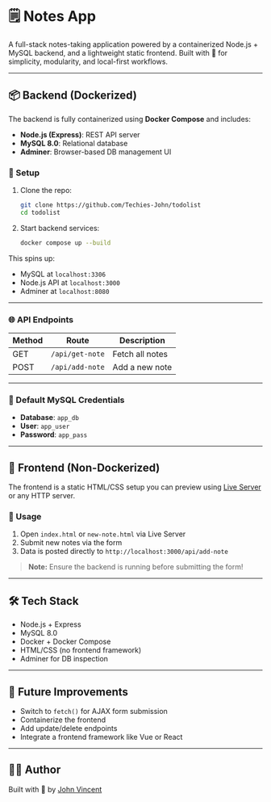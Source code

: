 # 🗒️ Notes App

A full-stack notes-taking application powered by a containerized Node.js + MySQL backend, and a lightweight static frontend. Built with 💚 for simplicity, modularity, and local-first workflows.

---

## 📦 Backend (Dockerized)

The backend is fully containerized using **Docker Compose** and includes:

- **Node.js (Express)**: REST API server
- **MySQL 8.0**: Relational database
- **Adminer**: Browser-based DB management UI

### 🔧 Setup

1. Clone the repo:

   ```bash
   git clone https://github.com/Techies-John/todolist
   cd todolist
   ```

2. Start backend services:

   ```bash
   docker compose up --build
   ```

This spins up:

- MySQL at `localhost:3306`
- Node.js API at `localhost:3000`
- Adminer at `localhost:8080`

---

### 🌐 API Endpoints

| Method | Route           | Description     |
| ------ | --------------- | --------------- |
| GET    | `/api/get-note` | Fetch all notes |
| POST   | `/api/add-note` | Add a new note  |

---

### 💾 Default MySQL Credentials

- **Database**: `app_db`
- **User**: `app_user`
- **Password**: `app_pass`

---

## 🎨 Frontend (Non-Dockerized)

The frontend is a static HTML/CSS setup you can preview using [Live Server](https://marketplace.visualstudio.com/items?itemName=ritwickdey.LiveServer) or any HTTP server.

### 🔧 Usage

1. Open `index.html` or `new-note.html` via Live Server
2. Submit new notes via the form
3. Data is posted directly to `http://localhost:3000/api/add-note`

> **Note:** Ensure the backend is running before submitting the form!

---

## 🛠️ Tech Stack

- Node.js + Express
- MySQL 8.0
- Docker + Docker Compose
- HTML/CSS (no frontend framework)
- Adminer for DB inspection

---

## 🚧 Future Improvements

- Switch to `fetch()` for AJAX form submission
- Containerize the frontend
- Add update/delete endpoints
- Integrate a frontend framework like Vue or React

---

## 👨‍💻 Author

Built with 💚 by [John Vincent](https://github.com/Techies-John)
